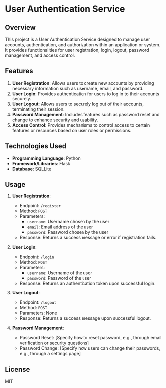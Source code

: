 # User Authentication Service

## Overview
This project is a User Authentication Service designed to manage user accounts, authentication, and authorization within an application or system. It provides functionalities for user registration, login, logout, password management, and access control.

## Features
1. **User Registration**: Allows users to create new accounts by providing necessary information such as username, email, and password.
2. **User Login**: Provides authentication for users to log in to their accounts securely.
3. **User Logout**: Allows users to securely log out of their accounts, terminating their session.
4. **Password Management**: Includes features such as password reset and change to enhance security and usability.
5. **Access Control**: Provides mechanisms to control access to certain features or resources based on user roles or permissions.

## Technologies Used
- **Programming Language**: Python
- **Framework/Libraries**: Flask
- **Database**: SQLLite

## Usage
1. **User Registration**:
    - Endpoint: `/register`
    - Method: `POST`
    - Parameters:
        - `username`: Username chosen by the user
        - `email`: Email address of the user
        - `password`: Password chosen by the user
    - Response: Returns a success message or error if registration fails.

2. **User Login**:
    - Endpoint: `/login`
    - Method: `POST`
    - Parameters:
        - `username`: Username of the user
        - `password`: Password of the user
    - Response: Returns an authentication token upon successful login.

3. **User Logout**:
    - Endpoint: `/logout`
    - Method: `POST`
    - Parameters: None
    - Response: Returns a success message upon successful logout.

4. **Password Management**:
    - Password Reset: [Specify how to reset password, e.g., through email verification or security questions]
    - Password Change: [Specify how users can change their passwords, e.g., through a settings page]

## License
   MIT

